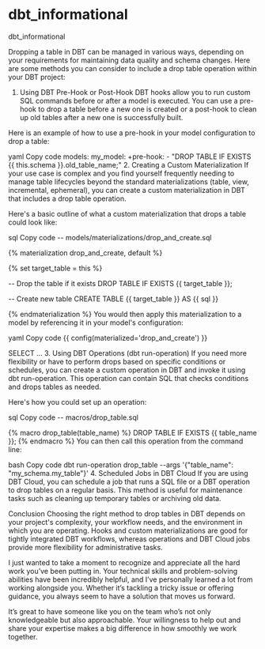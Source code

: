 # dbt_informational
dbt_informational

Dropping a table in DBT can be managed in various ways, depending on your requirements for maintaining data quality and schema changes. Here are some methods you can consider to include a drop table operation within your DBT project:

1. Using DBT Pre-Hook or Post-Hook
DBT hooks allow you to run custom SQL commands before or after a model is executed. You can use a pre-hook to drop a table before a new one is created or a post-hook to clean up old tables after a new one is successfully built.

Here is an example of how to use a pre-hook in your model configuration to drop a table:

yaml
Copy code
models:
  my_model:
    +pre-hook:
      - "DROP TABLE IF EXISTS {{ this.schema }}.old_table_name;"
2. Creating a Custom Materialization
If your use case is complex and you find yourself frequently needing to manage table lifecycles beyond the standard materializations (table, view, incremental, ephemeral), you can create a custom materialization in DBT that includes a drop table operation.

Here's a basic outline of what a custom materialization that drops a table could look like:

sql
Copy code
-- models/materializations/drop_and_create.sql

{% materialization drop_and_create, default %}

{% set target_table = this %}

-- Drop the table if it exists
DROP TABLE IF EXISTS {{ target_table }};

-- Create new table
CREATE TABLE {{ target_table }}
AS
{{ sql }}

{% endmaterialization %}
You would then apply this materialization to a model by referencing it in your model's configuration:

yaml
Copy code
{{ config(materialized='drop_and_create') }}

SELECT ...
3. Using DBT Operations (dbt run-operation)
If you need more flexibility or have to perform drops based on specific conditions or schedules, you can create a custom operation in DBT and invoke it using dbt run-operation. This operation can contain SQL that checks conditions and drops tables as needed.

Here's how you could set up an operation:

sql
Copy code
-- macros/drop_table.sql

{% macro drop_table(table_name) %}
    DROP TABLE IF EXISTS {{ table_name }};
{% endmacro %}
You can then call this operation from the command line:

bash
Copy code
dbt run-operation drop_table --args '{"table_name": "my_schema.my_table"}'
4. Scheduled Jobs in DBT Cloud
If you are using DBT Cloud, you can schedule a job that runs a SQL file or a DBT operation to drop tables on a regular basis. This method is useful for maintenance tasks such as cleaning up temporary tables or archiving old data.

Conclusion
Choosing the right method to drop tables in DBT depends on your project's complexity, your workflow needs, and the environment in which you are operating. Hooks and custom materializations are good for tightly integrated DBT workflows, whereas operations and DBT Cloud jobs provide more flexibility for administrative tasks.


I just wanted to take a moment to recognize and appreciate all the hard work you’ve been putting in. Your technical skills and problem-solving abilities have been incredibly helpful, and I’ve personally learned a lot from working alongside you. Whether it’s tackling a tricky issue or offering guidance, you always seem to have a solution that moves us forward.

It’s great to have someone like you on the team who’s not only knowledgeable but also approachable. Your willingness to help out and share your expertise makes a big difference in how smoothly we work together.
